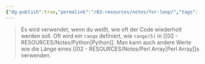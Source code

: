 ```yaml
---
{"dg-publish":true,"permalink":"/02-resources/notes/for-loop/","tags":["code"],"noteIcon":"","updated":"2024-09-23T14:07:29.486+02:00"}
---
```


> Es wird verwendet, wenn du weißt, wie oft der Code wiederholt werden soll. 
> Oft wird ein `range` definiert, wie `range(5)` in [[02 - RESOURCES/Notes/Python\|Python]]. 
> Man kann auch andere Werte wie die Länge eines [[02 - RESOURCES/Notes/Perl Array\|Perl Array]]s verwenden.